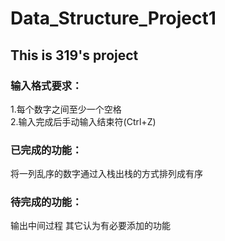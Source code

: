 # Data_Structure_Project1

## This is 319's project

### 输入格式要求：
1.每个数字之间至少一个空格  
2.输入完成后手动输入结束符(Ctrl+Z)

### 已完成的功能：
将一列乱序的数字通过入栈出栈的方式排列成有序

### 待完成的功能：
输出中间过程
其它认为有必要添加的功能
